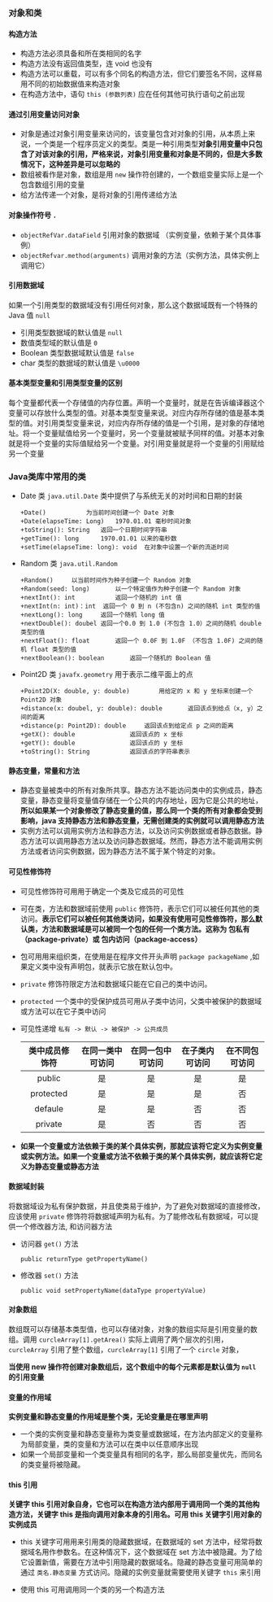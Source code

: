 ### 对象和类

#### 构造方法

* 构造方法必须具备和所在类相同的名字
* 构造方法没有返回值类型，连 void  也没有
* 构造方法可以重载，可以有多个同名的构造方法，但它们要签名不同，这样易用不同的初始数据值来构造对象
* 在构造方法中，语句 `this (参数列表)` 应在任何其他可执行语句之前出现

#### 通过引用变量访问对象

* 对象是通过对象引用变量来访问的，该变量包含对对象的引用，从本质上来说，一个类是一个程序员定义的类型。类是一种引用类型**对象引用变量中只包含了对该对象的引用，严格来说，对象引用变量和对象是不同的，但是大多数情况下，这种差异是可以忽略的**
* 数组被看作是对象，数组是用 `new` 操作符创建的，一个数组变量实际上是一个包含数组引用的变量
* 给方法传递一个对象，是将对象的引用传递给方法

#### 对象操作符号 `.`

* `objectRefVar.dataField`  引用对象的数据域 （实例变量，依赖于某个具体事例）
* `objectRefvar.method(arguments)` 调用对象的方法（实例方法，具体实例上调用它）

#### 引用数据域

如果一个引用类型的数据域没有引用任何对象，那么这个数据域既有一个特殊的 Java 值 `null` 

* 引用类型数据域的默认值是 `null`
* 数值类型域的默认值是 `0`
* Boolean 类型数据域默认值是 `false`
* char 类型的数据域的默认值是 `\u0000`

#### 基本类型变量和引用类型变量的区别

每个变量都代表一个存储值的内存位置。声明一个变量时，就是在告诉编译器这个变量可以存放什么类型的值。对基本类型变量来说。对应内存所存储的值是基本类型的值。对引用类型变量来说，对应内存所存储的值是一个引用，是对象的存储地址。将一个变量赋值给另一个变量时，另一个变量就被赋予同样的值。对基本对象就是将一个变量的实际值赋给另一个变量。对引用变量就是将一个变量的引用赋给另一个变量

### Java类库中常用的类

* Date 类 `java.util.Date` 类中提供了与系统无关的对时间和日期的封装

  ```
  +Date()			为当前时间创建一个 Date 对象
  +Date(elapseTime: Long)	1970.01.01 毫秒时间对象
  +toString(): String 	返回一个日期时间字符串
  +getTime(): long		1970.01.01 以来的毫秒数
  +setTime(elapseTime: long): void	在对象中设置一个新的流逝时间
  ```

* Random 类 `java.util.Random`

  ```
  +Random()		以当前时间作为种子创建一个 Random 对象
  +Random(seed: long)		以一个特定值作为种子创建一个 Random 对象
  +nextInt(): int			返回一个随机的 int 值
  +nextInt(n: int)：int	返回一个 0 到 n (不包含n) 之间的随机 int 类型的值
  +nextLong(): long		返回一个随机 long 值
  +nextDouble(): doubel	返回一个0.0 到 1.0 (不包含 1.0）之间的随机 double 类型的值
  +nextFloat(): float		返回一个 0.0F 到 1.0F （不包含 1.0F) 之间的随机 float 类型的值
  +nextBoolean(): boolean		返回一个随机的 Boolean 值
  ```

* Point2D 类 `javafx.geometry` 用于表示二维平面上的点

  ```
  +Point2D(X: double, y: double)		用给定的 x 和 y 坐标来创建一个 Point2D 对象
  +distance(x: doubel, y: double): double		返回该点到给点（x, y）之间的距离
  +distance(p: Point2D): double		返回该点到给定点 p 之间的距离
  +getX(): double				返回该点的 x 坐标
  +getY(): double				返回该点的 y 坐标
  +toString(): String			返回该点的字符串表示
  ```

#### 静态变量，常量和方法

* 静态变量被类中的所有对象所共享。静态方法不能访问类中的实例成员，静态变量，静态变量将变量值存储在一个公共的内存地址，因为它是公共的地址，__所以如果某一个对象修改了静态变量的值，那么同一个类的所有对象都会受到影响，java 支持静态方法和静态变量，无需创建类的实例就可以调用静态方法__
* 实例方法可以调用实例方法和静态方法，以及访问实例数据或者静态数据。静态方法可以调用静态方法以及访问静态数据域。然而，静态方法不能调用实例方法或者访问实例数据，因为静态方法不属于某个特定的对象。

#### 可见性修饰符

* 可见性修饰符可用用于确定一个类及它成员的可见性

* 可在类，方法和数据域前使用 `public` 修饰符，表示它们可以被任何其他的类访问。__表示它们可以被任何其他类访问，如果没有使用可见性修饰符，那么默认类，方法和数据域是可以被同一个包的任何一个类方法。这称为 包私有 （package-private）或 包内访问（package-access）__

* 包可用用来组织类，在使用是在程序文件开头声明 `package packageName` ,如果定义类中没有声明包，就表示它放在默认包中。

* `private` 修饰符限定方法和数据域只能在它自己的类中访问。

* `protected` 一个类中的受保护成员可用从子类中访问，父类中被保护的数据域或方法可以在它子类中访问

* 可见性递增 `私有 -> 默认 -> 被保护 -> 公共成员`

  | 类中成员修饰符 | 在同一类中可访问 | 在同一包中可访问 | 在子类内可访问 | 在不同包可访问 |
  | :------------: | :--------------: | :--------------: | :------------: | :------------: |
  |     public     |        是        |        是        |       是       |       是       |
  |   protected    |        是        |        是        |       是       |       否       |
  |    defaule     |        是        |        是        |       否       |       否       |
  |    private     |        是        |        否        |       否       |       否       |

* __如果一个变量或方法依赖于类的某个具体实例，那就应该将它定义为实例变量或实例方法。如果一个变量或方法不依赖于类的某个具体实例，就应该将它定义为静态变量或静态方法__

#### 数据域封装

将数据域设为私有保护数据，并且使类易于维护，为了避免对数据域的直接修改，应该使用 `private` 修饰符将数据域声明为私有。为了能修改私有数据域，可以提供一个修改器方法, 和访问器方法

* 访问器 `get()` 方法

  `public returnType getPropertyName()`

* 修改器 `set()` 方法

  `public void setPropertyName(dataType propertyValue)`

#### 对象数组

数组既可以存储基本类型值，也可以存储对象，对象的数组实际是引用变量的数组。调用 `curcleArray[1].getArea()` 实际上调用了两个层次的引用，`curcleArray` 引用了整个数组，`curcleArray[1]` 引用了一个 `circle` 对象，

**当使用 new 操作符创建对象数组后，这个数组中的每个元素都是默认值为 `null` 的引用变量**

#### 变量的作用域

__实例变量和静态变量的作用域是整个类，无论变量是在哪里声明__

* 一个类的实例变量和静态变量称为类变量或数据域，在方法内部定义的变量称为局部变量，类的变量和方法可以在类中以任意顺序出现
* 如果一个局部变量和一个类变量具有相同的名字，那么局部变量优先，而同名的类变量将被隐藏。

#### this 引用

__关键字 this 引用对象自身，它也可以在构造方法内部用于调用同一个类的其他构造方法，关键字 this 是指向调用对象本身的引用名。可用 this 关键字引用对象的实例成员__

* this 关键字可用用来引用类的隐藏数据域，在数据域的 set 方法中，经常将数据域名用作参数名。在这种情况下，这个数据域在 set 方法中被隐藏。为了给它设置新值，需要在方法中引用隐藏的数据域名。隐藏的静态变量可用简单的通过 `类名.静态变量` 方式访问。隐藏的实例变量就需要使用关键字 `this` 来引用

* 使用 this 可用调用同一个类的另一个构造方法
